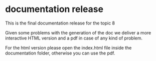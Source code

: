 # documentation release
This is the final documentation release for the topic 8

Given some problems with the generation of the doc we deliver a more interactive HTML version and a pdf in case of any kind of problem.

For the html version please open the index.html file inside the documentation folder, otherwise you can use the pdf.